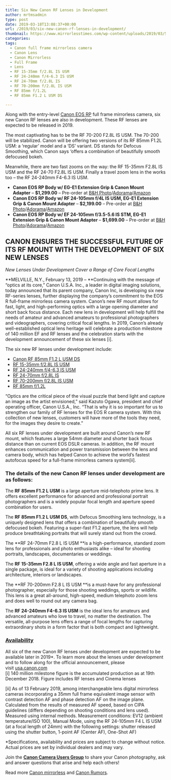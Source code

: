```yaml
---
title: Six New Canon RF Lenses in Development
author: mrtmsadmin
type: post
date: 2019-03-18T13:08:37+00:00
url: /2019/03/six-new-canon-rf-lenses-in-development/
thumbnail: https://www.mirrorlesstimes.com/wp-content/uploads/2019/03/5-new-canon-rf-lenses.jpg
categories:
tags:
  - Canon full frame mirrorless camera
  - Canon Lens
  - Canon Mirrorless
  - Full Frame
  - Lens
  - RF 15-35mm f/2.8L IS USM
  - RF 24-240mm f/4-6.3 IS USM
  - RF 24-70mm f/2.8L IS
  - RF 70-200mm f/2.8L IS USM
  - RF 85mm f/1.2L
  - RF 85mm F1.2 L USM DS

---
```

Along with the entry-level <a href="https://www.mirrorlesstimes.com/tags/canon-eos-rp/" data-wpel-link="internal">Canon EOS RP</a> full frame mirrorless camera, six new Canon RF lenses are also in development. These RF lenses are expected to be released in 2019.

The most captivating has to be the RF 70-200 F2.8L IS USM. The 70-200 will be stabilized. Canon will be offering two versions of its RF 85mm F1.2L USM: a ‘regular’ model and a ‘DS’ variant. DS stands for Defocus Smoothing, which Canon says ‘offers a combination of beautifully smooth defocused bokeh.

Meanwhile, there are two fast zooms on the way: the RF 15-35mm F2.8L IS USM and the RF 24-70 F2.8L IS USM. Finally a travel zoom lens in the works too – the RF 24-240mm F4-6.3 IS USM.

  * **Canon EOS RP Body w/ EG-E1 Extension Grip & Canon Mount Adapter** – **$1,299.00** – Pre-order at <a href="https://www.bhphotovideo.com/c/search?Ntt=Canon+EOS+RP&BI=20175&KBID=14249" target="_blank" rel="nofollow external noopener noreferrer" data-wpel-link="external">B&H Photo</a>/<a href="https://adorama.evyy.net/c/63923/51926/1036?u=https%3A%2F%2Fwww.adorama.com%2Fl%2F%3Fsearchinfo%3DCanon%2520EOS%2520RP" target="_blank" rel="nofollow external noopener noreferrer" data-wpel-link="external">Adorama</a>/<a href="https://www.amazon.com/s?k=Canon+EOS+RP&i=electronics&tag=daicamnew-20&ref=nb_sb_noss" target="_blank" rel="nofollow external noopener noreferrer" data-wpel-link="external">Amazon</a>
  * **Canon EOS RP Body w/ RF 24-105mm f/4L IS USM, EG-E1 Extension Grip & Canon Mount Adapter** – **$2,199.00** – Pre-order at <a href="https://www.bhphotovideo.com/c/search?Ntt=Canon+EOS+RP&BI=20175&KBID=14249" target="_blank" rel="nofollow external noopener noreferrer" data-wpel-link="external">B&H Photo</a>/<a href="https://adorama.evyy.net/c/63923/51926/1036?u=https%3A%2F%2Fwww.adorama.com%2Fl%2F%3Fsearchinfo%3DCanon%2520EOS%2520RP" target="_blank" rel="nofollow external noopener noreferrer" data-wpel-link="external">Adorama</a>/<a href="https://www.amazon.com/s?k=Canon+EOS+RP&i=electronics&tag=daicamnew-20&ref=nb_sb_noss" target="_blank" rel="nofollow external noopener noreferrer" data-wpel-link="external">Amazon</a>
  * **Canon EOS RP Body w/ EF 24-105mm f/3.5-5.6 IS STM, EG-E1 Extension Grip & Canon Mount Adapter** – **$1,699.00** – Pre-order at <a href="https://www.bhphotovideo.com/c/search?Ntt=Canon+EOS+RP&BI=20175&KBID=14249" target="_blank" rel="nofollow external noopener noreferrer" data-wpel-link="external">B&H Photo</a>/<a href="https://adorama.evyy.net/c/63923/51926/1036?u=https%3A%2F%2Fwww.adorama.com%2Fl%2F%3Fsearchinfo%3DCanon%2520EOS%2520RP" target="_blank" rel="nofollow external noopener noreferrer" data-wpel-link="external">Adorama</a>/<a href="https://www.amazon.com/s?k=Canon+EOS+RP&i=electronics&tag=daicamnew-20&ref=nb_sb_noss" target="_blank" rel="nofollow external noopener noreferrer" data-wpel-link="external">Amazon</a>

<!--more-->

## **CANON ENSURES THE SUCCESSFUL FUTURE OF ITS RF MOUNT WITH THE DEVELOPMENT OF SIX NEW LENSES**

_New Lenses Under Development Cover a Range of Core Focal Lengths_

**MELVILLE, N.Y., February 13, 2019 – **Continuing with the message of “optics at its core,” Canon U.S.A. Inc., a leader in digital imaging solutions, today announced that its parent company, Canon Inc, is developing six new RF-series lenses, further displaying the company’s commitment to the EOS R full-frame mirrorless camera system. Canon’s new RF mount allows for fast, light, and high-performing optics with a large opening diameter and short back focus distance. Each new lens in development will help fulfill the needs of amateur and advanced amateurs to professional photographers and videographers, covering critical focal lengths. In 2019, Canon’s already well-established optical lens heritage will celebrate a production milestone of 140 million EF and RF lenses and the celebration starts with the development announcement of these six lenses [i].

The six new RF lenses under development include:

  * [Canon RF 85mm F1.2 L USM DS][1]
  * <a href="https://www.mirrorlesstimes.com/tags/rf-15-35mm-f-2-8l-is-usm/" rel="tag">RF 15-35mm f/2.8L IS USM</a>
  * <a href="https://www.mirrorlesstimes.com/tags/rf-24-240mm-f-4-6-3-is-usm/" rel="tag">RF 24-240mm f/4-6.3 IS USM</a>
  * <a href="https://www.mirrorlesstimes.com/tags/rf-24-70mm-f-2-8l-is/" rel="tag">RF 24-70mm f/2.8L IS</a>
  * <a href="https://www.mirrorlesstimes.com/tags/rf-70-200mm-f-2-8l-is-usm/" rel="tag">RF 70-200mm f/2.8L IS USM</a>
  * <a href="https://www.mirrorlesstimes.com/tags/rf-85mm-f-1-2l/" rel="tag">RF 85mm f/1.2L</a>

“Optics are the critical piece of the visual puzzle that bend light and capture an image as the artist envisioned,” said Kazuto Ogawa, president and chief operating officer, Canon U.S.A., Inc. “That is why it is so important for us to strengthen our family of RF lenses for the EOS R camera system. With this collection of new lenses, customers will have more of the tools they need, for the images they desire to create.”

All six RF lenses under development are built around Canon’s new RF mount, which features a large 54mm diameter and shorter back focus distance than on current EOS DSLR cameras. In addition, the RF mount enhances communication and power transmission between the lens and camera body, which has helped Canon to achieve the world’s fastest autofocus speed for a full-frame mirrorless camera system[ii].

### The details of the new Canon RF lenses under development are as follows:

The **RF 85mm F1.2 L USM** is a large aperture mid-telephoto prime lens. It offers excellent performance for advanced and professional portrait photographers and is a widely popular focal length and aperture speed combination for users.

The **RF 85mm F1.2 L USM DS**, with Defocus Smoothing lens technology, is a uniquely designed lens that offers a combination of beautifully smooth defocused bokeh. Featuring a super-fast F1.2 aperture, the lens will help produce breathtaking portraits that will surely stand out from the crowd.

The **RF 24-70mm F2.8 L IS USM **is a high-performance, standard zoom lens for professionals and photo enthusiasts alike – ideal for shooting portraits, landscapes, documentaries or weddings.

The **RF 15-35mm F2.8 L IS USM**, offering a wide angle and fast aperture in a single package, is ideal for a variety of shooting applications including architecture, interiors or landscapes.

The **RF 70-200mm F2.8 L IS USM **is a must-have for any professional photographer, especially for those shooting weddings, sports or wildlife. This lens is a great all-around, high-speed, medium telephoto zoom lens and does well to round out any camera bag.

The **RF 24-240mm F4-6.3 IS USM** is the ideal lens for amateurs and advanced amateurs who love to travel, no matter the destination. The versatile, all-purpose lens offers a range of focal lengths for capturing extraordinary shots in a form factor that is both compact and lightweight.

### **<u>Availability</u>**

All six of the new Canon RF lenses under development are expected to be available later in 2019*. To learn more about the lenses under development and to follow along for the official announcement, please visit <a class="vglnk" href="http://usa.canon.com/" rel="nofollow">usa.canon.com</a>  
[i] 140 million milestone figure is the accumulated production as at 19th December 2018. Figure includes RF lenses and Cinema lenses

[ii] As of 13 February 2019, among interchangeable lens digital mirrorless cameras incorporating a 35mm full frame equivalent image sensor with contrast detection AF and phase detection AF on the image plane. Calculated from the results of measured AF speed, based on CIPA guidelines (differs depending on shooting conditions and lens used). Measured using internal methods. Measurement conditions: EV12 (ambient temperature/ISO 100), Manual Mode, using the RF 24-105mm F4 L IS USM (at a focal length of 24mm) with the following settings: shutter released using the shutter button, 1-point AF (Center AF), One-Shot AF)

*Specifications, availability and prices are subject to change without notice. Actual prices are set by individual dealers and may vary.

Join the <a class="ext-link" title="" href="https://www.facebook.com/groups/185572945112087/" target="_blank" rel="external nofollow noopener"><strong>Canon Camera Users Group</strong></a> to share your Canon photography, ask and answer questions that arise and help each others!

Read more [Canon mirrorless][2] and <a href="https://www.dailycameranews.com/tag/canon-rumors/" target="_blank" rel="noopener">Canon Rumors</a>.

 [1]: https://www.dailycameranews.com/tag/rf-85mm-f-1-2-l-usm-ds/
 [2]: https://www.mirrorlesstimes.com/tags/canon-mirrorless/
